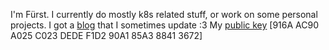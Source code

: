 I'm Fürst. I currently do mostly k8s related stuff, or work on some personal projects.
I got a [blog](https://blog.furst.blue) that I sometimes update :3
My [public key](https://gist.github.com/furstblumier/2ecd290357f3181f46afc8178009572d) [916A AC90 A025 C023 DEDE  F1D2 90A1 85A3 8841 3672]

